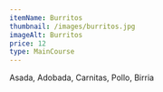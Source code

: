 ```yaml
---
itemName: Burritos
thumbnail: /images/burritos.jpg
imageAlt: Burritos
price: 12
type: MainCourse
---
```

Asada, Adobada, Carnitas, Pollo, Birria